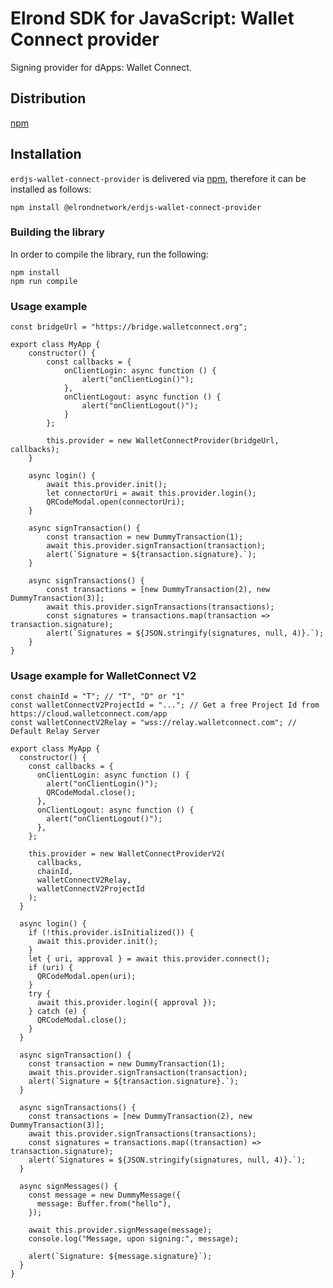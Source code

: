# Elrond SDK for JavaScript: Wallet Connect provider

Signing provider for dApps: Wallet Connect.

## Distribution

[npm](https://www.npmjs.com/package/@elrondnetwork/erdjs-wallet-connect-provider)

## Installation

`erdjs-wallet-connect-provider` is delivered via [npm](https://www.npmjs.com/package/@elrondnetwork/erdjs-wallet-connect-provider), therefore it can be installed as follows:

```
npm install @elrondnetwork/erdjs-wallet-connect-provider
```

### Building the library

In order to compile the library, run the following:

```
npm install
npm run compile
```

### Usage example

```
const bridgeUrl = "https://bridge.walletconnect.org";

export class MyApp {
    constructor() {
        const callbacks = {
            onClientLogin: async function () {
                alert("onClientLogin()");
            },
            onClientLogout: async function () {
                alert("onClientLogout()");
            }
        };

        this.provider = new WalletConnectProvider(bridgeUrl, callbacks);
    }

    async login() {
        await this.provider.init();
        let connectorUri = await this.provider.login();
        QRCodeModal.open(connectorUri);
    }

    async signTransaction() {
        const transaction = new DummyTransaction(1);
        await this.provider.signTransaction(transaction);
        alert(`Signature = ${transaction.signature}.`);
    }

    async signTransactions() {
        const transactions = [new DummyTransaction(2), new DummyTransaction(3)];
        await this.provider.signTransactions(transactions);
        const signatures = transactions.map(transaction => transaction.signature);
        alert(`Signatures = ${JSON.stringify(signatures, null, 4)}.`);
    }
}
```

### Usage example for WalletConnect V2

```
const chainId = "T"; // "T", "D" or "1"
const walletConnectV2ProjectId = "..."; // Get a free Project Id from https://cloud.walletconnect.com/app
const walletConnectV2Relay = "wss://relay.walletconnect.com"; // Default Relay Server

export class MyApp {
  constructor() {
    const callbacks = {
      onClientLogin: async function () {
        alert("onClientLogin()");
        QRCodeModal.close();
      },
      onClientLogout: async function () {
        alert("onClientLogout()");
      },
    };

    this.provider = new WalletConnectProviderV2(
      callbacks,
      chainId,
      walletConnectV2Relay,
      walletConnectV2ProjectId
    );
  }

  async login() {
    if (!this.provider.isInitialized()) {
      await this.provider.init();
    }
    let { uri, approval } = await this.provider.connect();
    if (uri) {
      QRCodeModal.open(uri);
    }
    try {
      await this.provider.login({ approval });
    } catch (e) {
      QRCodeModal.close();
    }
  }

  async signTransaction() {
    const transaction = new DummyTransaction(1);
    await this.provider.signTransaction(transaction);
    alert(`Signature = ${transaction.signature}.`);
  }

  async signTransactions() {
    const transactions = [new DummyTransaction(2), new DummyTransaction(3)];
    await this.provider.signTransactions(transactions);
    const signatures = transactions.map((transaction) => transaction.signature);
    alert(`Signatures = ${JSON.stringify(signatures, null, 4)}.`);
  }

  async signMessages() {
    const message = new DummyMessage({
      message: Buffer.from("hello"),
    });

    await this.provider.signMessage(message);
    console.log("Message, upon signing:", message);

    alert(`Signature: ${message.signature}`);
  }
}
```
